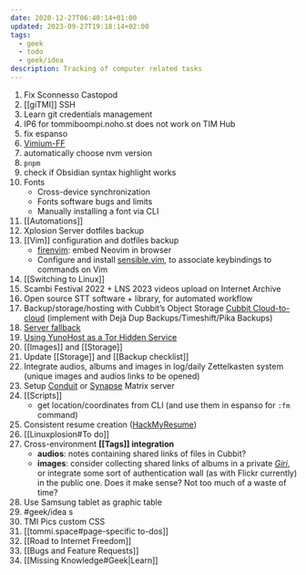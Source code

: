 ```yaml
---
date: 2020-12-27T06:40:14+01:00
updated: 2023-09-27T19:18:14+02:00
tags:
  - geek
  - todo
  - geek/idea
description: Tracking of computer related tasks
---
```

1. Fix Sconnesso Castopod
1. [[giTMI]] SSH
2. Learn git credentials management
3. IP6 for tommiboompi.noho.st does not work on TIM Hub
4. fix espanso
5. [Vimium-FF](https://addons.mozilla.org/it/firefox/addon/vimium-f)
1. automatically choose nvm version
6. `pnpm`
7. check if Obsidian syntax highlight works
8. Fonts
	- Cross-device synchronization
	- Fonts software bugs and limits
	- Manually installing a font via CLI
9. [[Automations]]
10. Xplosion Server dotfiles backup
11. [[Vim]] configuration and dotfiles backup
	- [firenvim](https://github.com/glacambre/firenvim): embed Neovim in browser
	- Configure and install [sensible.vim](https://github.com/tpope/vim-sensible 'sensible.vim on GitHub'), to associate keybindings to commands on Vim
12. [[Switching to Linux]]
13. Scambi Festival 2022 + LNS 2023 videos upload on Internet Archive
14. Open source STT software + library, for automated workflow
15. Backup/storage/hosting with Cubbit’s Object Storage [Cubbit Cloud-to-cloud](https://cubbit.io/cloud-to-cloud) (implement with Dejà Dup Backups/Timeshift/Pika Backups)
16. [Server fallback](https://yunohost.org/en/app_fallback)
17. [Using YunoHost as a Tor Hidden Service](https://yunohost.org/en/torhiddenservice)
19. [[Images]] and [[Storage]]
25. Update [[Storage]] and [[Backup checklist]]
20. Integrate audios, albums and images in log/daily Zettelkasten system (unique images and audios links to be opened)
21. Setup [Conduit](https://conduit.rs) or [Synapse](https://github.com/YunoHost-Apps/synapse_ynh) Matrix server
22. [[Scripts]]
	- get location/coordinates from CLI (and use them in espanso for `:fm` command)
23. Consistent resume creation ([HackMyResume](https://github.com/hacksalot/HackMyResume 'HackMyResume on GitHub'))
24. [[Linuxplosion#To do]]
26. Cross-environment **[[Tags]] integration**
	- **audios**: notes containing shared links of files in Cubbit?
	- **images**: consider collecting shared links of albums in a private *[Giri](https://tommi.space/giri 'Giri')*, or integrate some sort of authentication wall (as with Flickr currently) in the public one. Does it make sense? Not too much of a waste of time?
27. Use Samsung tablet as graphic table
28. #geek/idea s
29. TMI Pics custom CSS
30. [[tommi.space#page-specific to-dos]]
31. [[Road to Internet Freedom]]
32. [[Bugs and Feature Requests]]
33. [[Missing Knowledge#Geek|Learn]]
